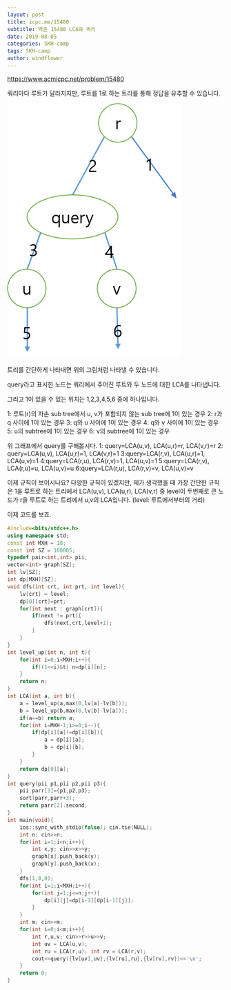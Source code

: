 ```yaml
---
layout: post
title: icpc.me/15480
subtitle: 백준 15480 LCA와 쿼리
date: 2019-08-05
categories: SKH-camp
tags: SKH-camp
author: windflower
---
```


<https://www.acmicpc.net/problem/15480>

쿼리마다 루트가 달라지지만, 루트를 1로 하는 트리를 통해 정답을 유추할 수 있습니다.

![트리](/img/2019-08-05-icpc15480-1.png)

트리를 간단하게 나타내면 위의 그림처럼 나타낼 수 있습니다.

query라고 표시한 노드는 쿼리에서 주어진 루트와 두 노드에 대한 LCA를 나타냅니다.

그리고 1이 있을 수 있는 위치는 1,2,3,4,5,6 중에 하나입니다.

1: 루트(r)의 자손 sub tree에서 u, v가 포함되지 않는 sub tree에 1이 있는 경우
2: r과 q 사이에 1이 있는 경우
3: q와 u 사이에 1이 있는 경우
4: q와 v 사이에 1이 있는 경우
5: u의 subtree에 1이 있는 경우
6: v의 subtree에 1이 있는 경우

위 그래프에서 query를 구해봅시다.
1: query=LCA(u,v), LCA(u,r)=r, LCA(v,r)=r
2: query=LCA(u,v), LCA(u,r)=1, LCA(v,r)=1
3:query=LCA(r,v), LCA(u,r)=1, LCA(u,v)=1
4:query=LCA(r,u), LCA(r,v)=1, LCA(u,v)=1
5:query=LCA(r,v), LCA(r,u)=u, LCA(u,v)=u
6:query=LCA(r,u), LCA(r,v)=v, LCA(u,v)=v

이제 규칙이 보이시나요? 다양한 규칙이 있겠지만, 제가 생각했을 때 가장 간단한 규칙은 1을 루트로 하는 트리에서 LCA(u,v), LCA(u,r), LCA(v,r) 중 level이 두번째로 큰 노드가 r을 루트로 하는 트리에서 u,v의 LCA입니다. (level: 루트에서부터의 거리)

이제 코드를 보죠.

```cpp
#include<bits/stdc++.h>
using namespace std;
const int MXH = 18;
const int SZ = 100005;
typedef pair<int,int> pii;
vector<int> graph[SZ];
int lv[SZ];
int dp[MXH][SZ];
void dfs(int crt, int prt, int level){
	lv[crt] = level;
	dp[0][crt]=prt;
	for(int next : graph[crt]){
		if(next != prt){
			dfs(next,crt,level+1);
		}
	}
}
int level_up(int n, int t){
	for(int i=0;i<MXH;i++){
		if((1<<i)&t) n=dp[i][n];
	}
	return n;
}
int LCA(int a, int b){
	a = level_up(a,max(0,lv[a]-lv[b]));
	b = level_up(b,max(0,lv[b]-lv[a]));
	if(a==b) return a;
	for(int i=MXH-1;i>=0;i--){
		if(dp[i][a]!=dp[i][b]){
			a = dp[i][a];
			b = dp[i][b];
		}
	}
	return dp[0][a];
}
int query(pii p1,pii p2,pii p3){
	pii parr[3]={p1,p2,p3};
	sort(parr,parr+3);
	return parr[2].second;
}
int main(void){
	ios::sync_with_stdio(false); cin.tie(NULL);
	int n; cin>>n;
	for(int i=1;i<n;i++){
		int x,y; cin>>x>>y;
		graph[x].push_back(y);
		graph[y].push_back(x);
	}
	dfs(1,0,0);
	for(int i=1;i<MXH;i++){
		for(int j=1;j<=n;j++){
			dp[i][j]=dp[i-1][dp[i-1][j]];
		}
	}
	int m; cin>>m;
	for(int i=0;i<m;i++){
		int r,u,v; cin>>r>>u>>v;
		int uv = LCA(u,v);
		int ru = LCA(r,u); int rv = LCA(r,v);
		cout<<query({lv[uv],uv},{lv[ru],ru},{lv[rv],rv})<<'\n';
	}
	return 0;
}
```
